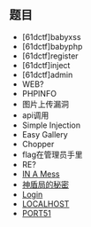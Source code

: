 ## 题目

- [61dctf]babyxss
- [61dctf]babyphp
- [61dctf]register
- [61dctf]inject
- [61dctf]admin
- WEB?
- PHPINFO
- 图片上传漏洞
- api调用
- Simple Injection
- Easy Gallery
- Chopper
- flag在管理员手里
- RE?
- [IN A Mess](./IN%20A%20Mess.md)
- [神盾局的秘密](./神盾局的秘密.md)
- [Login](./Login.md)
- [LOCALHOST](./LOCALHOST.md)
- [PORT51](./PORT51.md)